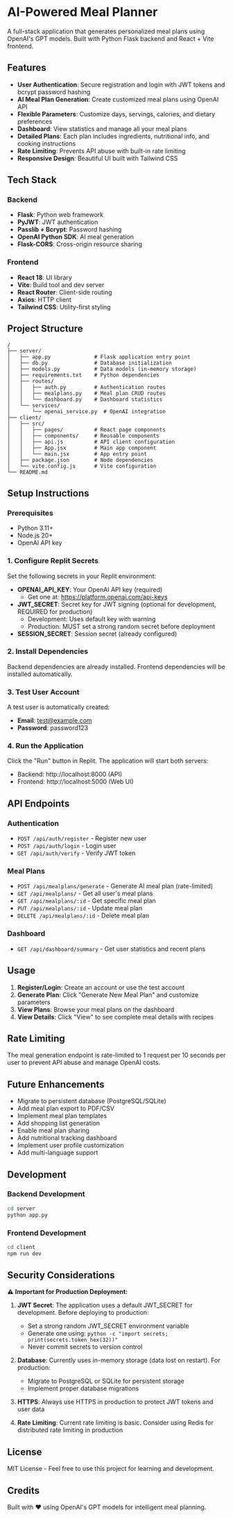 # AI-Powered Meal Planner

A full-stack application that generates personalized meal plans using OpenAI's GPT models. Built with Python Flask backend and React + Vite frontend.

## Features

- **User Authentication**: Secure registration and login with JWT tokens and bcrypt password hashing
- **AI Meal Plan Generation**: Create customized meal plans using OpenAI API
- **Flexible Parameters**: Customize days, servings, calories, and dietary preferences
- **Dashboard**: View statistics and manage all your meal plans
- **Detailed Plans**: Each plan includes ingredients, nutritional info, and cooking instructions
- **Rate Limiting**: Prevents API abuse with built-in rate limiting
- **Responsive Design**: Beautiful UI built with Tailwind CSS

## Tech Stack

### Backend
- **Flask**: Python web framework
- **PyJWT**: JWT authentication
- **Passlib + Bcrypt**: Password hashing
- **OpenAI Python SDK**: AI meal generation
- **Flask-CORS**: Cross-origin resource sharing

### Frontend
- **React 18**: UI library
- **Vite**: Build tool and dev server
- **React Router**: Client-side routing
- **Axios**: HTTP client
- **Tailwind CSS**: Utility-first styling

## Project Structure

```
/
├── server/
│   ├── app.py              # Flask application entry point
│   ├── db.py               # Database initialization
│   ├── models.py           # Data models (in-memory storage)
│   ├── requirements.txt    # Python dependencies
│   ├── routes/
│   │   ├── auth.py         # Authentication routes
│   │   ├── mealplans.py    # Meal plan CRUD routes
│   │   └── dashboard.py    # Dashboard statistics
│   └── services/
│       └── openai_service.py  # OpenAI integration
├── client/
│   ├── src/
│   │   ├── pages/          # React page components
│   │   ├── components/     # Reusable components
│   │   ├── api.js          # API client configuration
│   │   ├── App.jsx         # Main app component
│   │   └── main.jsx        # App entry point
│   ├── package.json        # Node dependencies
│   └── vite.config.js      # Vite configuration
└── README.md
```

## Setup Instructions

### Prerequisites
- Python 3.11+
- Node.js 20+
- OpenAI API key

### 1. Configure Replit Secrets

Set the following secrets in your Replit environment:

- **OPENAI_API_KEY**: Your OpenAI API key (required)
  - Get one at: https://platform.openai.com/api-keys
- **JWT_SECRET**: Secret key for JWT signing (optional for development, REQUIRED for production)
  - Development: Uses default key with warning
  - Production: MUST set a strong random secret before deployment
- **SESSION_SECRET**: Session secret (already configured)

### 2. Install Dependencies

Backend dependencies are already installed. Frontend dependencies will be installed automatically.

### 3. Test User Account

A test user is automatically created:
- **Email**: test@example.com
- **Password**: password123

### 4. Run the Application

Click the "Run" button in Replit. The application will start both servers:
- Backend: http://localhost:8000 (API)
- Frontend: http://localhost:5000 (Web UI)

## API Endpoints

### Authentication
- `POST /api/auth/register` - Register new user
- `POST /api/auth/login` - Login user
- `GET /api/auth/verify` - Verify JWT token

### Meal Plans
- `POST /api/mealplans/generate` - Generate AI meal plan (rate-limited)
- `GET /api/mealplans/` - Get all user's meal plans
- `GET /api/mealplans/:id` - Get specific meal plan
- `PUT /api/mealplans/:id` - Update meal plan
- `DELETE /api/mealplans/:id` - Delete meal plan

### Dashboard
- `GET /api/dashboard/summary` - Get user statistics and recent plans

## Usage

1. **Register/Login**: Create an account or use the test account
2. **Generate Plan**: Click "Generate New Meal Plan" and customize parameters
3. **View Plans**: Browse your meal plans on the dashboard
4. **View Details**: Click "View" to see complete meal details with recipes

## Rate Limiting

The meal generation endpoint is rate-limited to 1 request per 10 seconds per user to prevent API abuse and manage OpenAI costs.

## Future Enhancements

- Migrate to persistent database (PostgreSQL/SQLite)
- Add meal plan export to PDF/CSV
- Implement meal plan templates
- Add shopping list generation
- Enable meal plan sharing
- Add nutritional tracking dashboard
- Implement user profile customization
- Add multi-language support

## Development

### Backend Development
```bash
cd server
python app.py
```

### Frontend Development
```bash
cd client
npm run dev
```

## Security Considerations

⚠️ **Important for Production Deployment:**

1. **JWT Secret**: The application uses a default JWT_SECRET for development. Before deploying to production:
   - Set a strong random JWT_SECRET environment variable
   - Generate one using: `python -c "import secrets; print(secrets.token_hex(32))"`
   - Never commit secrets to version control

2. **Database**: Currently uses in-memory storage (data lost on restart). For production:
   - Migrate to PostgreSQL or SQLite for persistent storage
   - Implement proper database migrations

3. **HTTPS**: Always use HTTPS in production to protect JWT tokens and user data

4. **Rate Limiting**: Current rate limiting is basic. Consider using Redis for distributed rate limiting in production

## License

MIT License - Feel free to use this project for learning and development.

## Credits

Built with ❤️ using OpenAI's GPT models for intelligent meal planning.
